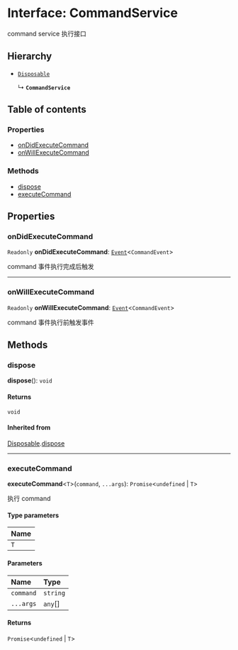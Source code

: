 # Interface: CommandService

command service 执行接口

## Hierarchy

* [`Disposable`](/en/auto-docs/fixed-layout-editor/interfaces/Disposable-1.md)

  ↳ **`CommandService`**

## Table of contents

### Properties

* [onDidExecuteCommand](/en/auto-docs/fixed-layout-editor/interfaces/CommandService.md#ondidexecutecommand)
* [onWillExecuteCommand](/en/auto-docs/fixed-layout-editor/interfaces/CommandService.md#onwillexecutecommand)

### Methods

* [dispose](/en/auto-docs/fixed-layout-editor/interfaces/CommandService.md#dispose)
* [executeCommand](/en/auto-docs/fixed-layout-editor/interfaces/CommandService.md#executecommand)

## Properties

### onDidExecuteCommand

`Readonly` **onDidExecuteCommand**: [`Event`](/en/auto-docs/fixed-layout-editor/interfaces/Event-1.md)<`CommandEvent`>

command 事件执行完成后触发

***

### onWillExecuteCommand

`Readonly` **onWillExecuteCommand**: [`Event`](/en/auto-docs/fixed-layout-editor/interfaces/Event-1.md)<`CommandEvent`>

command 事件执行前触发事件

## Methods

### dispose

**dispose**(): `void`

#### Returns

`void`

#### Inherited from

[Disposable](/en/auto-docs/fixed-layout-editor/interfaces/Disposable-1.md).[dispose](/en/auto-docs/fixed-layout-editor/interfaces/Disposable-1.md#dispose)

***

### executeCommand

**executeCommand**<`T`>(`command`, `...args`): `Promise`<`undefined` | `T`>

执行 command

#### Type parameters

| Name |
| :------ |
| `T` |

#### Parameters

| Name | Type |
| :------ | :------ |
| `command` | `string` |
| `...args` | `any`\[] |

#### Returns

`Promise`<`undefined` | `T`>

